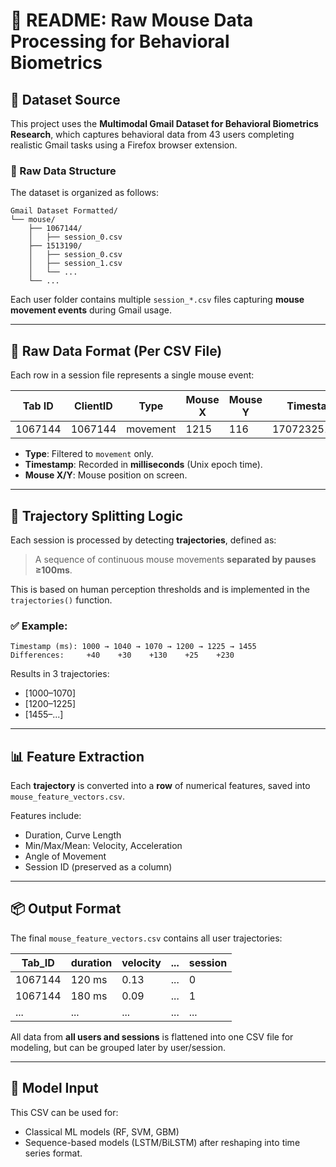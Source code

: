 
# 🧾 README: Raw Mouse Data Processing for Behavioral Biometrics

## 📁 Dataset Source
This project uses the **Multimodal Gmail Dataset for Behavioral Biometrics Research**, which captures behavioral data from 43 users completing realistic Gmail tasks using a Firefox browser extension.

### 📂 Raw Data Structure
The dataset is organized as follows:
```
Gmail Dataset Formatted/
└── mouse/
    ├── 1067144/
    │   ├── session_0.csv
    ├── 1513190/
    │   ├── session_0.csv
    │   ├── session_1.csv
    │   └── ...
    └── ...
```

Each user folder contains multiple `session_*.csv` files capturing **mouse movement events** during Gmail usage.

---

## 🧠 Raw Data Format (Per CSV File)
Each row in a session file represents a single mouse event:

| Tab ID | ClientID | Type     | Mouse X | Mouse Y | Timestamp     |
|--------|----------|----------|---------|---------|---------------|
| 1067144| 1067144  | movement | 1215    | 116     | 1707232517759 |

- **Type**: Filtered to `movement` only.
- **Timestamp**: Recorded in **milliseconds** (Unix epoch time).
- **Mouse X/Y**: Mouse position on screen.

---

## 🔁 Trajectory Splitting Logic
Each session is processed by detecting **trajectories**, defined as:
> A sequence of continuous mouse movements **separated by pauses ≥100ms**.

This is based on human perception thresholds and is implemented in the `trajectories()` function.

### ✅ Example:
```text
Timestamp (ms): 1000 → 1040 → 1070 → 1200 → 1225 → 1455
Differences:     +40    +30    +130    +25    +230
```

Results in 3 trajectories:
- [1000–1070]
- [1200–1225]
- [1455–...]

---

## 📊 Feature Extraction
Each **trajectory** is converted into a **row** of numerical features, saved into `mouse_feature_vectors.csv`.

Features include:
- Duration, Curve Length
- Min/Max/Mean: Velocity, Acceleration
- Angle of Movement
- Session ID (preserved as a column)

---

## 📦 Output Format
The final `mouse_feature_vectors.csv` contains all user trajectories:

| Tab_ID | duration | velocity | ... | session |
|--------|----------|----------|-----|---------|
| 1067144 | 120 ms  | 0.13     | ... | 0 |
| 1067144 | 180 ms  | 0.09     | ... | 1 |
| ...     | ...      | ...      | ... | ... |

All data from **all users and sessions** is flattened into one CSV file for modeling, but can be grouped later by user/session.

---

## 🧪 Model Input
This CSV can be used for:
- Classical ML models (RF, SVM, GBM)
- Sequence-based models (LSTM/BiLSTM) after reshaping into time series format.

